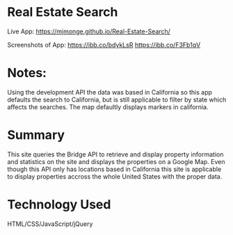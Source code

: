 # Real Estate Search

Live App: https://mjmonge.github.io/Real-Estate-Search/

Screenshots of App: https://ibb.co/bdykLsR      https://ibb.co/F3Fb1qV

# Notes:
Using the development API the data was based in California so this app defaults the search to California, but is still applicable to filter by state which affects the searches. The map defaultly displays markers in california.

# Summary
This site queries the Bridge API to retrieve and display property information and statistics on the site and displays the properties on a Google Map. Even though this API only has locations based in California this site is applicable to display properties accross the whole United States with the proper data.

# Technology Used
HTML/CSS/JavaScript/jQuery
